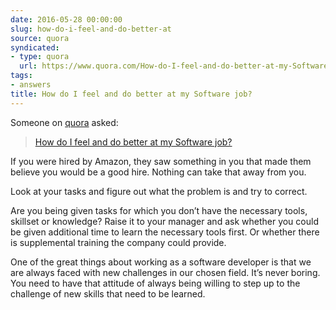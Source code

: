 ```yaml
---
date: 2016-05-28 00:00:00
slug: how-do-i-feel-and-do-better-at
source: quora
syndicated:
- type: quora
  url: https://www.quora.com/How-do-I-feel-and-do-better-at-my-Software-job/answer/Roy-Tang
tags:
- answers
title: How do I feel and do better at my Software job?
---
```


Someone on [quora](https://quora.com) asked:

> [How do I feel and do better at my Software job?](https://www.quora.com/How-do-I-feel-and-do-better-at-my-Software-job/answer/Roy-Tang)


If you were hired by Amazon, they saw something in you that made them believe you would be a good hire. Nothing can take that away from you.

Look at your tasks and figure out what the problem is and try to correct.

Are you being given tasks for which you don’t have the necessary tools, skillset or knowledge? Raise it to your manager and ask whether you could be given additional time to learn the necessary tools first. Or whether there is supplemental training the company could provide.

One of the great things about working as a software developer is that we are always faced with new challenges in our chosen field. It’s never boring. You need to have that attitude of always being willing to step up to the challenge of new skills that need to be learned.